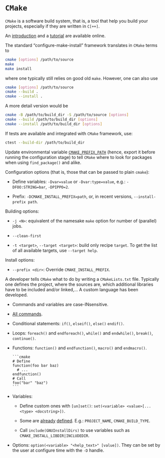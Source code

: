 # `CMake`

`CMake` is a software build system, that is, a tool that help you build your projects, especially if they are written in `C[++]`.

An [introduction](https://cmake.org/cmake/help/latest/manual/cmake.1.html) and a [tutorial](https://cmake.org/cmake/help/latest/guide/tutorial/index.html) are available online.

The standard “configure-make-install” framework translates in `CMake` terms to

```bash
cmake [options] /path/to/source
make
make install
```

where one typically still relies on good old `make`.
However, one can also use

```bash
cmake [options] /path/to/source
cmake --build .
cmake --install .
```

A more detail version would be

```bash
cmake -B /path/to/build_dir -S /path/to/source [options]
cmake --build /path/to/build_dir [options]
cmake --install /path/to/build_dir [options]
```

If tests are available and integrated with `CMake` framework, use:

```bash
ctest --build-dir /path/to/build_dir
```

Update environmental variable [`CMAKE_PREFIX_PATH`](https://cmake.org/cmake/help/latest/variable/CMAKE_PREFIX_PATH.html) (hence, export it before running the configuration stage) to tell `CMake` where to look for packages when using `find_package()` and alike.

Configuration options (that is, those that can be passed to plain `cmake`):

* Define variables: `-Dvar=value` or `-Dvar:type=value`, e.g.: `-DFOO:STRING=bar`, `-DPIPPO=2`.

* Prefix: `-DCMAKE_INSTALL_PREFIX=path`, or, in recent versions, `--install-prefix path`.

Building options:

* `-j <N>`: equivalent of the namesake `make` option for number of (parallel) jobs.

* `--clean-first`

* `-t <target>`, `--target <target>`: build only recipe `target`.
    To get the list of all available targets, use `--target help`.

Install options:

* `--prefix <dir>`: Override `CMAKE_INSTALL_PREFIX`.

A developer tells `CMake` what to do by writing a `CMakeLists.txt` file.
Typically one defines the project, where the sources are, which additional libraries have to be included and/or linked,...
A custom language has been developed.

* Commands and variables are case-INsensitive.

* [All commands](https://cmake.org/cmake/help/latest/manual/cmake-commands.7.html).

* Conditional statements: `if()`, `elseif()`, `else()` `endif()`.

* Loops: `foreach()` and `endforeach()`, `while()` and `endwhile()`, `break()`, `continue()`.

* Functions: `function()` and `endfunction()`, `macro()` and `endmacro()`.

      ```cmake
      # Define
      function(foo bar baz)
        # ...
      endfunction()
      # Call
      foo("bar" "baz")
      ```

* Variables:

  * Define custom ones with `[un]set()`: `set(<variable> <value>[... <type> <docstring>])`.

  * Some are [already](https://cmake.org/cmake/help/latest/manual/cmake-variables.7.html) [defined](https://cmake.org/cmake/help/latest/manual/cmake-env-variables.7.html).
    E.g.: `PROJECT_NAME`, `CMAKE_BUILD_TYPE`.

  * Call `include(GNUInstallDirs)` to use variables such as `CMAKE_INSTALL_LIBDIR|INCLUDEDIR`.

* Options: `option(<variable> "<help_text>" [value])`.
    They can be set by the user at configure time with the `-D` handle.
